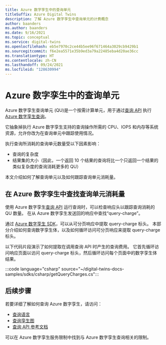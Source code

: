 ```yaml
---
title: Azure 数字孪生中的查询单元
titleSuffix: Azure Digital Twins
description: 了解 Azure 数字孪生中查询单元的计费概念
author: baanders
ms.author: baanders
ms.date: 9/16/2021
ms.topic: conceptual
ms.service: digital-twins
ms.openlocfilehash: eb5e7970c2ce44b5ee96f671464a3029cb9429b1
ms.sourcegitcommit: f6e2ea5571e35b9ed3a79a22485eba4d20ae36cc
ms.translationtype: HT
ms.contentlocale: zh-CN
ms.lasthandoff: 09/24/2021
ms.locfileid: "128630994"
---
```

# <a name="query-units-in-azure-digital-twins"></a>Azure 数字孪生中的查询单元 

Azure 数字孪生查询单元 (QU)是一个按需计算单元，用于通过[查询 API](/rest/api/digital-twins/dataplane/query) 执行 [Azure 数字孪生查询](how-to-query-graph.md)。 

它抽象掉执行 Azure 数字孪生支持的查询操作所需的 CPU、IOPS 和内存等系统资源，允许你改为在查询单元中跟踪使用情况。

执行查询所消耗的查询单元数量受以下因素影响：

* 查询的复杂度
* 结果集的大小（因此，一个返回 10 个结果的查询将比一个只返回一个结果的类似复杂度的查询消耗更多的 QU）

本文介绍如何了解查询单元以及如何跟踪查询单元消耗量。

## <a name="find-the-query-unit-consumption-in-azure-digital-twins"></a>在 Azure 数字孪生中查找查询单元消耗量

使用 Azure 数字孪生[查询 API](/rest/api/digital-twins/dataplane/query) 运行查询时，可以检查响应头以跟踪查询消耗的 QU 数量。 在从 Azure 数字孪生发送回的响应中查找“query-charge”。

通过 [Azure 数字孪生 SDK](concepts-apis-sdks.md)，可以从可分页响应中提取 query-charge 标头。 本部分介绍如何查询数字孪生体，以及如何循环访问可分页响应来提取 query-charge 标头。 

以下代码片段演示了如何提取在调用查询 API 时产生的查询费用。 它首先循环访问响应页面以访问 query-charge 标头，然后循环访问每个页面中的数字孪生体结果。 

:::code language="csharp" source="~/digital-twins-docs-samples/sdks/csharp/getQueryCharges.cs":::

## <a name="next-steps"></a>后续步骤

若要详细了解如何查询 Azure 数字孪生，请访问：

* [查询语言](concepts-query-language.md)
* [查询孪生图](how-to-query-graph.md)
* [查询 API 参考文档](/rest/api/digital-twins/dataplane/query/querytwins)

可以在 Azure 数字孪生服务限制中找到与 Azure 数字孪生查询相关的限制。